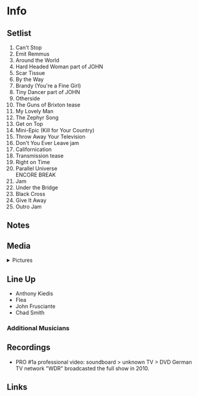 # Info

## Setlist

1. Can't Stop
2. Emit Remmus
3. Around the World
4. Hard Headed Woman part of JOHN
5. Scar Tissue
6. By the Way
7. Brandy (You're a Fine Girl)
8. Tiny Dancer part of JOHN
9. Otherside
10. The Guns of Brixton tease
11. My Lovely Man
12. The Zephyr Song
13. Get on Top
14. Mini-Epic (Kill for Your Country)
15. Throw Away Your Television
16. Don't You Ever Leave jam
17. Californication
18. Transmission tease
19. Right on Time
20. Parallel Universe
<br>ENCORE BREAK
21. Jam
22. Under the Bridge
23. Black Cross
24. Give It Away
25. Outro Jam

## Notes

## Media 

<details>
  <summary>Pictures</summary>
  <!--<img alt="Setlist" title="Setlist" src="_.jpg" height="200" />-->
</details>

## Line Up

* Anthony Kiedis
* Flea
* John Frusciante
* Chad Smith

### Additional Musicians

## Recordings

* PRO #1a professional video: soundboard > unknown TV > DVD German TV network "WDR" broadcasted the full show in 2010.

## Links
